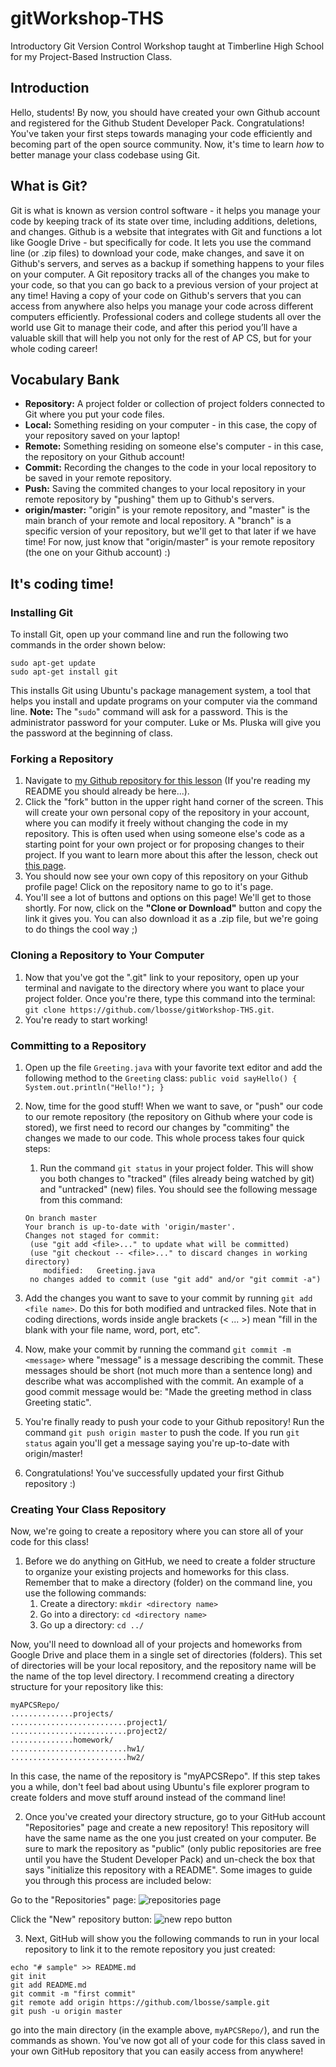 # gitWorkshop-THS
Introductory Git Version Control Workshop taught at Timberline High School for my Project-Based Instruction Class.

## Introduction
Hello, students! By now, you should have created your own Github account and registered for the Github Student Developer Pack. Congratulations! You've taken your first steps towards managing your code efficiently and becoming part of the open source community. Now, it's time to learn *how* to better manage your class codebase using Git.

## What is Git?
Git is what is known as version control software - it helps you manage your code by keeping track of its state over time, including additions, deletions, and changes. Github is a website that integrates with Git and functions a lot like Google Drive - but specifically for code. It lets you use the command line (or .zip files) to download your code, make changes, and save it on Github's servers, and serves as a backup if something happens to your files on your computer. A Git repository tracks all of the changes you make to your code, so that you can go back to a previous version of your project at any time! Having a copy of your code on Github's servers that you can access from anywhere also helps you manage your code across different computers efficiently. Professional coders and college students all over the world use Git to manage their code, and after this period you’ll have a valuable skill that will help you not only for the rest of AP CS, but for your whole coding career!


## Vocabulary Bank
* **Repository:** A project folder or collection of project folders connected to Git where you put your code files.
* **Local:** Something residing on your computer - in this case, the copy of your repository saved on your laptop!
* **Remote:** Something residing on someone else's computer - in this case, the repository on your Github account!
* **Commit:** Recording the changes to the code in your local repository to be saved in your remote repository.
* **Push:** Saving the commited changes to your local repository in your remote repository by "pushing" them up to Github's servers.
* **origin/master:** "origin" is your remote repository, and "master" is the main branch of your remote and local repository. A "branch" is a specific version of your repository, but we'll get to that later if we have time! For now, just know that "origin/master" is your remote repository (the one on your Github account) :)

## It's coding time!

### Installing Git
To install Git, open up your command line and run the following two commands in the order shown below:
```
sudo apt-get update
sudo apt-get install git
```
This installs Git using Ubuntu's package management system, a tool that helps you install and update programs on your computer via the command line.
**Note:** The "`sudo`" command will ask for a password. This is the administrator password for your computer. Luke or Ms. Pluska will give you the password at the beginning of class.

### Forking a Repository

 1. Navigate to  [my Github repository for this lesson](https://github.com/lbosse/gitWorkshop-THS) (If you're reading my README you should already be here...).
 2. Click the "fork" button in the upper right hand corner of the screen. This will create your own personal copy of the repository in your account, where you can modify it freely without changing the code in my repository. This is often used when using someone else's code as a starting point for your own project or for proposing changes to their project. If you want to learn more about this after the lesson, check out [this page](https://help.github.com/articles/fork-a-repo/).
 3. You should now see your own copy of this repository on your Github profile page! Click on the repository name to go to it's page.
 4. You'll see a lot of buttons and options on this page! We'll get to those shortly. For now, click on the **"Clone or Download"** button and copy the link it gives you. You can also download it as a .zip file, but we're going to do things the cool way ;)
 
 ### Cloning a Repository to Your Computer
 1. Now that you've got the ".git" link to your repository, open up your terminal and navigate to the directory where you want to place your project folder. Once you're there, type this command into the terminal: `git clone https://github.com/lbosse/gitWorkshop-THS.git`.
 2. You're ready to start working!
 
 ### Committing to a Repository
 1. Open up the file `Greeting.java` with your favorite text editor and add the following method to the `Greeting` class: `public void sayHello() {
 System.out.println("Hello!"); }`
 2. Now, time for the good stuff! When we want to save, or "push" our code to our remote repository (the repository on Github where your code is stored), we first need to record our changes by "commiting" the changes we made to our code. This whole process takes four quick steps:
    1. Run the command `git status` in your project folder. This will show you both changes to "tracked" (files already being watched by git) and "untracked" (new) files. You should see the following message from this command:
    ``` 
    On branch master
    Your branch is up-to-date with 'origin/master'.
    Changes not staged for commit:
     (use "git add <file>..." to update what will be committed)
     (use "git checkout -- <file>..." to discard changes in working directory)
     	modified:   Greeting.java
     no changes added to commit (use "git add" and/or "git commit -a") 
    ```
   
   2. Add the changes you want to save to your commit by running `git add <file name>`. Do this for both modified and untracked files. Note that in coding directions, words inside angle brackets (< ... >) mean "fill in the blank with your file name, word, port, etc".
   3. Now, make your commit by running the command `git commit -m <message>` where "message" is a message describing the commit. These messages should be short (not much more than a sentence long) and describe what was accomplished with the commit. An example of a good commit message would be: "Made the greeting method in class Greeting static".
   4. You're finally ready to push your code to your Github repository! Run the command `git push origin master` to push the code. If you run `git status` again you'll get a message saying you're up-to-date with origin/master!
3. Congratulations! You've successfully updated your first Github repository :)

### Creating Your Class Repository
Now, we're going to create a repository where you can store all of your code for this class!
1. Before we do anything on GitHub, we need to create a folder structure to organize your existing projects and homeworks for this class. Remember that to make a directory (folder) on the command line, you use the following commands: 
   1. Create a directory: `mkdir <directory name>`
   2. Go into a directory: `cd <directory name>`
   3. Go up a directory: `cd ../`

Now, you'll need to download all of your projects and homeworks from Google Drive and place them in a single set of directories (folders). This set of directories will be your local repository, and the repository name will be the name of the top level directory. I recommend creating a directory structure for your repository like this:
```
myAPCSRepo/
..............projects/
..........................project1/
..........................project2/
..............homework/
..........................hw1/
..........................hw2/
```
In this case, the name of the repository is "myAPCSRepo".
If this step takes you a while, don't feel bad about using Ubuntu's file explorer program to create folders and move stuff around instead of the command line!

2. Once you've created your directory structure, go to your GitHub account "Repositories" page and create a new repository! This repository will have the same name as the one you just created on your computer. Be sure to mark the repository as "public" (only public repositories are free until you have the Student Developer Pack) and un-check the box that says "initialize this repository with a README". Some images to guide you through this process are included below:

Go to the "Repositories" page:
![repositories page](https://raw.githubusercontent.com/lbosse/gitWorkshop-THS/master/images/indicateRepoPage.png "Go to the Repositories page")

Click the "New" repository button:
![new repo button](https://raw.githubusercontent.com/lbosse/gitWorkshop-THS/master/images/indicateNewRepoButton.png "Click this button to create a new repository")

3. Next, GitHub will show you the following commands to run in your local repository to link it to the remote repository you just created:
```
echo "# sample" >> README.md
git init
git add README.md
git commit -m "first commit"
git remote add origin https://github.com/lbosse/sample.git
git push -u origin master
```
go into the main directory (in the example above, `myAPCSRepo/`), and run the commands as shown. You've now got all of your code for this class saved in your own GitHub repository that you can easily access from anywhere!
